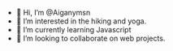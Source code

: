 - 👋 Hi, I’m @Aiganymsn
- 👀 I’m interested in the hiking and yoga.
- 🌱 I’m currently learning Javascript
- 💞️ I’m looking to collaborate on web projects.

<!---
Aiganymsn/Aiganymsn is a ✨ special ✨ repository because its `README.md` (this file) appears on your GitHub profile.
You can click the Preview link to take a look at your changes.
--->

